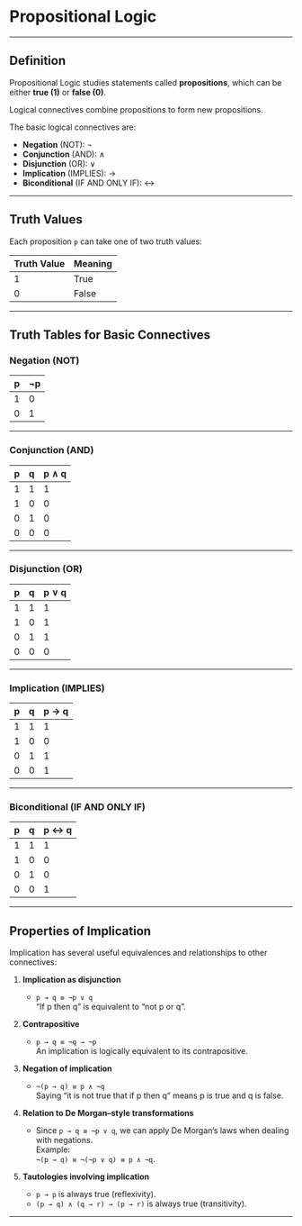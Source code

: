 <!-- File: computer_science_fundamentals/logic/propositional_logic.md -->

# Propositional Logic

---

## Definition

Propositional Logic studies statements called **propositions**, which can be either **true (1)** or **false (0)**.

Logical connectives combine propositions to form new propositions.

The basic logical connectives are:

- **Negation** (NOT): ¬  
- **Conjunction** (AND): ∧  
- **Disjunction** (OR): ∨  
- **Implication** (IMPLIES): →  
- **Biconditional** (IF AND ONLY IF): ↔

---

## Truth Values

Each proposition `p` can take one of two truth values:

| Truth Value | Meaning |
|-------------|----------|
| 1           | True     |
| 0           | False    |

---

## Truth Tables for Basic Connectives

### Negation (NOT)

| p | ¬p |
|---|----|
| 1 | 0  |
| 0 | 1  |

---

### Conjunction (AND)

| p | q | p ∧ q |
|---|---|-------|
| 1 | 1 | 1     |
| 1 | 0 | 0     |
| 0 | 1 | 0     |
| 0 | 0 | 0     |

---

### Disjunction (OR)

| p | q | p ∨ q |
|---|---|-------|
| 1 | 1 | 1     |
| 1 | 0 | 1     |
| 0 | 1 | 1     |
| 0 | 0 | 0     |

---

### Implication (IMPLIES)

| p | q | p → q |
|---|---|-------|
| 1 | 1 | 1     |
| 1 | 0 | 0     |
| 0 | 1 | 1     |
| 0 | 0 | 1     |

---

### Biconditional (IF AND ONLY IF)

| p | q | p ↔ q |
|---|---|-------|
| 1 | 1 | 1     |
| 1 | 0 | 0     |
| 0 | 1 | 0     |
| 0 | 0 | 1     |

---

## Properties of Implication

Implication has several useful equivalences and relationships to other connectives:

1. **Implication as disjunction**  
   - `p → q ≡ ¬p ∨ q`  
   “If p then q” is equivalent to “not p or q”.

2. **Contrapositive**  
   - `p → q ≡ ¬q → ¬p`  
   An implication is logically equivalent to its contrapositive.

3. **Negation of implication**  
   - `¬(p → q) ≡ p ∧ ¬q`  
   Saying “it is not true that if p then q” means p is true and q is false.

4. **Relation to De Morgan–style transformations**  
   - Since `p → q ≡ ¬p ∨ q`, we can apply De Morgan’s laws when dealing with negations.  
   Example:  
   `¬(p → q) ≡ ¬(¬p ∨ q) ≡ p ∧ ¬q`.

5. **Tautologies involving implication**  
   - `p → p` is always true (reflexivity).  
   - `(p → q) ∧ (q → r) → (p → r)` is always true (transitivity).  

---

